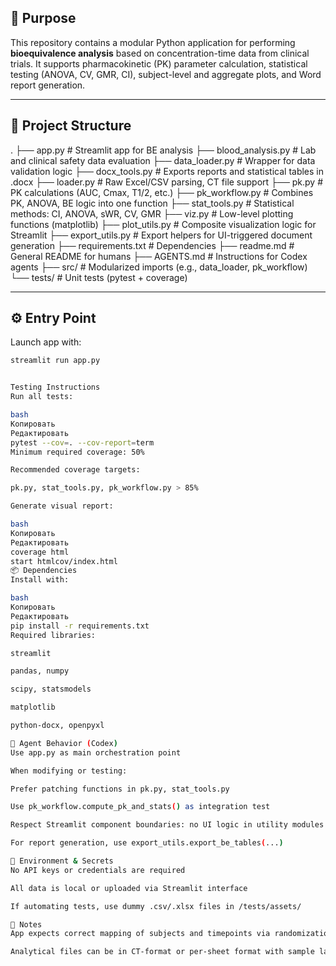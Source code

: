 ## 🧪 Purpose

This repository contains a modular Python application for performing **bioequivalence analysis** based on concentration-time data from clinical trials. It supports pharmacokinetic (PK) parameter calculation, statistical testing (ANOVA, CV, GMR, CI), subject-level and aggregate plots, and Word report generation.

---

## 📁 Project Structure
.
├── app.py # Streamlit app for BE analysis
├── blood_analysis.py # Lab and clinical safety data evaluation
├── data_loader.py # Wrapper for data validation logic
├── docx_tools.py # Exports reports and statistical tables in .docx
├── loader.py # Raw Excel/CSV parsing, CT file support
├── pk.py # PK calculations (AUC, Cmax, T1/2, etc.)
├── pk_workflow.py # Combines PK, ANOVA, BE logic into one function
├── stat_tools.py # Statistical methods: CI, ANOVA, sWR, CV, GMR
├── viz.py # Low-level plotting functions (matplotlib)
├── plot_utils.py # Composite visualization logic for Streamlit
├── export_utils.py # Export helpers for UI-triggered document generation
├── requirements.txt # Dependencies
├── readme.md # General README for humans
├── AGENTS.md # Instructions for Codex agents
├── src/ # Modularized imports (e.g., data_loader, pk_workflow)
└── tests/ # Unit tests (pytest + coverage)


---

## ⚙️ Entry Point

Launch app with:

```bash
streamlit run app.py


Testing Instructions
Run all tests:

bash
Копировать
Редактировать
pytest --cov=. --cov-report=term
Minimum required coverage: 50%

Recommended coverage targets:

pk.py, stat_tools.py, pk_workflow.py > 85%

Generate visual report:

bash
Копировать
Редактировать
coverage html
start htmlcov/index.html
📦 Dependencies
Install with:

bash
Копировать
Редактировать
pip install -r requirements.txt
Required libraries:

streamlit

pandas, numpy

scipy, statsmodels

matplotlib

python-docx, openpyxl

🧠 Agent Behavior (Codex)
Use app.py as main orchestration point

When modifying or testing:

Prefer patching functions in pk.py, stat_tools.py

Use pk_workflow.compute_pk_and_stats() as integration test

Respect Streamlit component boundaries: no UI logic in utility modules

For report generation, use export_utils.export_be_tables(...)

🔐 Environment & Secrets
No API keys or credentials are required

All data is local or uploaded via Streamlit interface

If automating tests, use dummy .csv/.xlsx files in /tests/assets/

📎 Notes
App expects correct mapping of subjects and timepoints via randomization and sampling files

Analytical files can be in CT-format or per-sheet format with sample labels like A-01-02
